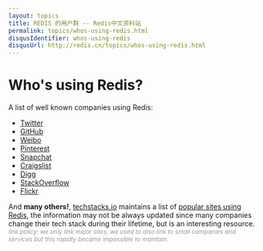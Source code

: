```yaml
---
layout: topics
title: REDIS 的用户群 -- Redis中文资料站
permalink: topics/whos-using-redis.html
disqusIdentifier: whos-using-redis
disqusUrl: http://redis.cn/topics/whos-using-redis.html
---
```

Who's using Redis?
===

A list of well known companies using Redis:

<ul>
  <li>
    <a href="http://www.infoq.com/presentations/Real-Time-Delivery-Twitter">Twitter</a>
  </li>

  <li>
    <a href="https://github.com/blog/530-how-we-made-github-fast">GitHub</a>
  </li>

  <li>
    <a href="http://www.xdata.me/?p=353">Weibo</a>
  </li>

  <li>
    <a href="http://engineering.pinterest.com/post/55272557617/building-a-follower-model-from-scratch">Pinterest</a>
  </li>

  <li>
    <a href="https://twitter.com/robustcloud/status/448503100056535040">Snapchat</a>
  </li>

  <li>
    <a href="http://blog.zawodny.com/2011/02/26/redis-sharding-at-craigslist/">Craigslist</a>
  </li>

  <li>
    <a href="http://nosql.mypopescu.com/post/3342598062/redis-at-digg-story-view-counts">Digg</a>
  </li>

  <li>
    <a href="http://meta.stackoverflow.com/questions/69164/does-stackoverflow-use-caching-and-if-so-how/69172">StackOverflow</a>
  </li>

  <li>
    <a href="http://code.flickr.com/blog/2011/10/11/talk-real-time-updates-on-the-cheap-for-fun-and-profit/">Flickr</a>
  </li>
</ul>

And <strong>many others!</strong>, <a href="http://techstacks.io">techstacks.io</a> maintains a list of <a href="http://techstacks.io/tech/redis">popular sites using Redis</a>, the information may not be always updated since many companies change their tech stack during their lifetime, but is an interesting resource. <i style="color:#999; font-size:12px;">link policy: we only link major sites, we used to also link to small companies and services but this rapidly became impossible to maintain.</i>
